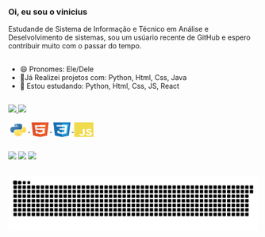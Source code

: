 ### Oi, eu sou o vinicius 
Estudande de Sistema de Informação e Técnico em Análise e Deselvolvimento de sistemas, sou um usúario recente de GitHub e espero contribuir muito com o passar do tempo.

##

- 😄 Pronomes: Ele/Dele
- 🔭Já Realizei projetos com: Python, Html, Css, Java
- 🌱 Estou estudando: Python, Html, Css, JS, React

##

 <div>
  <a href="https://github.com/ByMota">
  <img height="180em" src="https://github-readme-stats.vercel.app/api?username=ByMota&show_icons=true&theme=midnight-purple&include_all_commits=true&count_private=true"/>
  <img height="180em" src="https://github-readme-stats.vercel.app/api/top-langs/?username=ByMota&layout=compact&langs_count=7&theme=midnight-purple"/>
</div>
  
<div style="display: inline_block"><br>
   <img align="center" alt="-Python" height="30" width="40" src="https://raw.githubusercontent.com/devicons/devicon/master/icons/python/python-original.svg">
  <img align="center" alt="-HTML" height="30" width="40" src="https://raw.githubusercontent.com/devicons/devicon/master/icons/html5/html5-original.svg">
  <img align="center" alt="-CSS" height="30" width="40" src="https://raw.githubusercontent.com/devicons/devicon/master/icons/css3/css3-original.svg">
  <img align="center" alt="-Js" height="30" width="40" src="https://raw.githubusercontent.com/devicons/devicon/master/icons/javascript/javascript-plain.svg">
</div>
  
 ##
  
<div> 
 	<a href="https://www.twitch.tv/motaagg" target="_blank"><img src="https://img.shields.io/badge/Twitch-9146FF?style=for-the-badge&logo=twitch&logoColor=white" target="_blank"></a>
  <a href = "mailto:im.kingusama@gmail.com"><img src="https://img.shields.io/badge/-Gmail-%23333?style=for-the-badge&logo=gmail&logoColor=white" target="_blank"></a>
  <a href="https://www.linkedin.com/in/vinicius-mota-97b1981b0/" target="_blank"><img src="https://img.shields.io/badge/-LinkedIn-%230077B5?style=for-the-badge&logo=linkedin&logoColor=white" target="_blank"></a>
 
 ##
 
 
  ![Snake animation](https://github.com/ByMota/ByMota/blob/output/github-contribution-grid-snake.svg)
 
</div>

